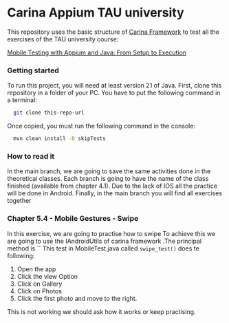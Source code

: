 # Carina Appium TAU university
This repository uses the basic structure of [Carina Framework](https://zebrunner.github.io/carina/) to test
all the exercises of the TAU university course:

[Mobile Testing with Appium and Java: From Setup to Execution](https://testautomationu.applitools.com/appium-java-tutorial-1/chapter4.1.html)


### Getting started
To run this project, you will need at least version 21 of Java.
First, clone this repository in a folder of your PC.
You have to put the following command in a terminal:

```bash
  git clone this-repo-url
```
Once copied, you must run the following command in the console:
```bash
  mvn clean install -D skipTests
```

### How to read it
In the main branch, we are going to save the same activities
done in the theoretical classes.
Each branch is going to have
the name of the class finished (available from chapter 4.1).
Due to the lack of IOS all the practice will be done in Android.
Finally, in the main branch you will find all exercises together

### Chapter 5.4 - Mobile Gestures - Swipe
In this exercise, we are going to practise how to swipe
To achieve this we are going to use the IAndroidUtils of carina framework
.The principal method is ``
This test in MobileTest.java called `swipe_test()` does te following:
1. Open the app
2. Click the view Option
3. Click on Gallery
4. Click on Photos
5. Click the first photo and move to the right.

This is not working we should ask how it works or keep practising.